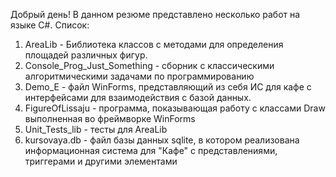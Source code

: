 Добрый день!
В данном резюме представлено несколько работ на языке C#.
Список:
1. AreaLib - Библиотека классов с методами для определения площадей различных фигур.
2. Console_Prog_Just_Something - сборник с классическими алгоритмическими задачами по программированию
3. Demo_E - файл WinForms, представляющий из себя ИС для кафе с интерфейсами для взаимодействия с базой данных.
4. FigureOfLissaju - программа, показывающая работу с классами Draw выполненная во фреймворке WinForms
5. Unit_Tests_lib - тесты для AreaLib
6. kursovaya.db - файл базы данных sqlite, в котором реализована информационная система для "Кафе" с представлениями, триггерами и другими элементами
